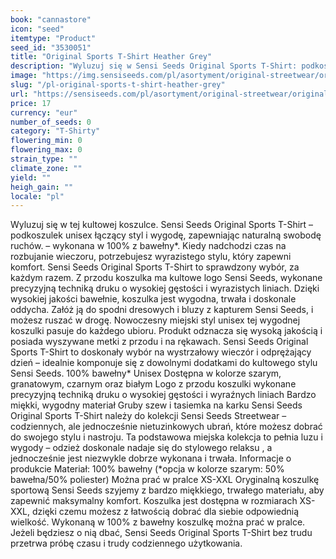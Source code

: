 ```yaml
---
book: "cannastore"
icon: "seed"
itemtype: "Product"
seed_id: "3530051"
title: "Original Sports T-Shirt Heather Grey"
description: "Wyluzuj się w Sensi Seeds Original Sports T-Shirt: podkoszulku unisex łączącym styl i wygodę, zapewniając naturalną swobodę ruchów. Kup online teraz!"
image: "https://img.sensiseeds.com/pl/asortyment/original-streetwear/original-sports-t-shirt-heather-grey-image.png"
slug: "/pl-original-sports-t-shirt-heather-grey"
url: "https://sensiseeds.com/pl/asortyment/original-streetwear/original-sports-t-shirt-heather-grey?a_aid=cannastore"
price: 17
currency: "eur"
number_of_seeds: 0
category: "T-Shirty"
flowering_min: 0
flowering_max: 0
strain_type: ""
climate_zone: ""
yield: ""
heigh_gain: ""
locale: "pl"
---
```

Wyluzuj się w tej kultowej koszulce. Sensi Seeds Original Sports T-Shirt – podkoszulek unisex łączący styl i wygodę, zapewniając naturalną swobodę ruchów. – wykonana w 100% z bawełny*. Kiedy nadchodzi czas na rozbujanie wieczoru, potrzebujesz wyrazistego stylu, który zapewni komfort. Sensi Seeds Original Sports T-Shirt to sprawdzony wybór, za każdym razem. Z przodu koszulka ma kultowe logo Sensi Seeds, wykonane precyzyjną techniką druku o wysokiej gęstości i wyrazistych liniach. Dzięki wysokiej jakości bawełnie, koszulka jest wygodna, trwała i doskonale oddycha. Załóż ją do spodni dresowych i bluzy z kapturem Sensi Seeds, i możesz ruszać w drogę. Nowoczesny miejski styl unisex tej wygodnej koszulki pasuje do każdego ubioru. Produkt odznacza się wysoką jakością i posiada wyszywane metki z przodu i na rękawach. Sensi Seeds Original Sports T-Shirt to doskonały wybór na wystrzałowy wieczór i odprężający dzień – idealnie komponuje się z dowolnymi dodatkami do kultowego stylu Sensi Seeds. 100% bawełny* Unisex Dostępna w kolorze szarym, granatowym, czarnym oraz białym Logo z przodu koszulki wykonane precyzyjną techniką druku o wysokiej gęstości i wyraźnych liniach Bardzo miękki, wygodny materiał Gruby szew i tasiemka na karku Sensi Seeds Original Sports T-Shirt należy do kolekcji Sensi Seeds Streetwear – codziennych, ale jednocześnie nietuzinkowych ubrań, które możesz dobrać do swojego stylu i nastroju. Ta podstawowa miejska kolekcja to pełnia luzu i wygody – odzież doskonale nadaje się do stylowego relaksu , a jednocześnie jest niezwykle dobrze wykonana i trwała. Informacje o produkcie Materiał: 100% bawełny (*opcja w kolorze szarym: 50% bawełna/50% poliester) Można prać w pralce XS-XXL Oryginalną koszulkę sportową Sensi Seeds szyjemy z bardzo miękkiego, trwałego materiału, aby zapewnić maksymalny komfort. Koszulka jest dostępna w rozmiarach XS-XXL, dzięki czemu możesz z łatwością dobrać dla siebie odpowiednią wielkość. Wykonaną w 100% z bawełny koszulkę można prać w pralce. Jeżeli będziesz o nią dbać, Sensi Seeds Original Sports T-Shirt bez trudu przetrwa próbę czasu i trudy codziennego użytkowania.

